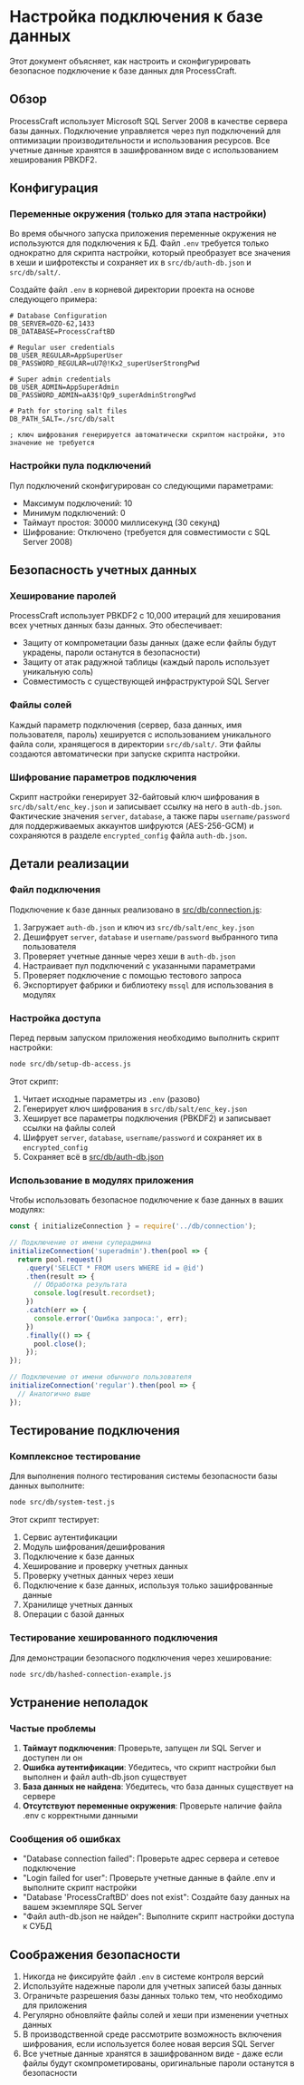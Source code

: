 # Настройка подключения к базе данных

Этот документ объясняет, как настроить и сконфигурировать безопасное подключение к базе данных для ProcessCraft.

## Обзор

ProcessCraft использует Microsoft SQL Server 2008 в качестве сервера базы данных. Подключение управляется через пул подключений для оптимизации производительности и использования ресурсов. Все учетные данные хранятся в зашифрованном виде с использованием хеширования PBKDF2.

## Конфигурация

### Переменные окружения (только для этапа настройки)

Во время обычного запуска приложения переменные окружения не используются для подключения к БД. Файл `.env` требуется только однократно для скрипта настройки, который преобразует все значения в хеши и шифротексты и сохраняет их в `src/db/auth-db.json` и `src/db/salt/`.

Создайте файл `.env` в корневой директории проекта на основе следующего примера:

```
# Database Configuration
DB_SERVER=OZO-62,1433
DB_DATABASE=ProcessCraftBD

# Regular user credentials
DB_USER_REGULAR=AppSuperUser
DB_PASSWORD_REGULAR=uU7@!Kx2_superUserStrongPwd

# Super admin credentials
DB_USER_ADMIN=AppSuperAdmin
DB_PASSWORD_ADMIN=aA3$!Qp9_superAdminStrongPwd

# Path for storing salt files
DB_PATH_SALT=./src/db/salt

; ключ шифрования генерируется автоматически скриптом настройки, это значение не требуется
```

### Настройки пула подключений

Пул подключений сконфигурирован со следующими параметрами:
- Максимум подключений: 10
- Минимум подключений: 0
- Таймаут простоя: 30000 миллисекунд (30 секунд)
- Шифрование: Отключено (требуется для совместимости с SQL Server 2008)

## Безопасность учетных данных

### Хеширование паролей

ProcessCraft использует PBKDF2 с 10,000 итераций для хеширования всех учетных данных базы данных. Это обеспечивает:
- Защиту от компрометации базы данных (даже если файлы будут украдены, пароли останутся в безопасности)
- Защиту от атак радужной таблицы (каждый пароль использует уникальную соль)
- Совместимость с существующей инфраструктурой SQL Server

### Файлы солей

Каждый параметр подключения (сервер, база данных, имя пользователя, пароль) хешируется с использованием уникального файла соли, хранящегося в директории `src/db/salt/`. Эти файлы создаются автоматически при запуске скрипта настройки.

### Шифрование параметров подключения

Скрипт настройки генерирует 32-байтовый ключ шифрования в `src/db/salt/enc_key.json` и записывает ссылку на него в `auth-db.json`. Фактические значения `server`, `database`, а также пары `username/password` для поддерживаемых аккаунтов шифруются (AES-256-GCM) и сохраняются в разделе `encrypted_config` файла `auth-db.json`.

## Детали реализации

### Файл подключения

Подключение к базе данных реализовано в [src/db/connection.js](file:///c%3A/Users/KodochigovV/Documents/Projects/ProcessCraft/src/db/connection.js):

1. Загружает `auth-db.json` и ключ из `src/db/salt/enc_key.json`
2. Дешифрует `server`, `database` и `username/password` выбранного типа пользователя
3. Проверяет учетные данные через хеши в `auth-db.json`
4. Настраивает пул подключений с указанными параметрами
5. Проверяет подключение с помощью тестового запроса
6. Экспортирует фабрики и библиотеку `mssql` для использования в модулях

### Настройка доступа

Перед первым запуском приложения необходимо выполнить скрипт настройки:

```bash
node src/db/setup-db-access.js
```

Этот скрипт:
1. Читает исходные параметры из `.env` (разово)
2. Генерирует ключ шифрования в `src/db/salt/enc_key.json`
3. Хеширует все параметры подключения (PBKDF2) и записывает ссылки на файлы солей
4. Шифрует `server`, `database`, `username/password` и сохраняет их в `encrypted_config`
5. Сохраняет всё в [src/db/auth-db.json](file:///c%3A/Users/KodochigovV/Documents/Projects/ProcessCraft/src/db/auth-db.json)

### Использование в модулях приложения

Чтобы использовать безопасное подключение к базе данных в ваших модулях:

```javascript
const { initializeConnection } = require('../db/connection');

// Подключение от имени суперадмина
initializeConnection('superadmin').then(pool => {
  return pool.request()
    .query('SELECT * FROM users WHERE id = @id')
    .then(result => {
      // Обработка результата
      console.log(result.recordset);
    })
    .catch(err => {
      console.error('Ошибка запроса:', err);
    })
    .finally(() => {
      pool.close();
    });
});

// Подключение от имени обычного пользователя
initializeConnection('regular').then(pool => {
  // Аналогично выше
});
```

## Тестирование подключения

### Комплексное тестирование

Для выполнения полного тестирования системы безопасности базы данных выполните:

```bash
node src/db/system-test.js
```

Этот скрипт тестирует:
1. Сервис аутентификации
2. Модуль шифрования/дешифрования
3. Подключение к базе данных
4. Хеширование и проверку учетных данных
5. Проверку учетных данных через хеши
6. Подключение к базе данных, используя только зашифрованные данные
7. Хранилище учетных данных
8. Операции с базой данных

### Тестирование хешированного подключения

Для демонстрации безопасного подключения через хеширование:

```bash
node src/db/hashed-connection-example.js
```

## Устранение неполадок

### Частые проблемы

1. **Таймаут подключения**: Проверьте, запущен ли SQL Server и доступен ли он
2. **Ошибка аутентификации**: Убедитесь, что скрипт настройки был выполнен и файл auth-db.json существует
3. **База данных не найдена**: Убедитесь, что база данных существует на сервере
4. **Отсутствуют переменные окружения**: Проверьте наличие файла .env с корректными данными

### Сообщения об ошибках

- "Database connection failed": Проверьте адрес сервера и сетевое подключение
- "Login failed for user": Проверьте учетные данные в файле .env и выполните скрипт настройки
- "Database 'ProcessCraftBD' does not exist": Создайте базу данных на вашем экземпляре SQL Server
- "Файл auth-db.json не найден": Выполните скрипт настройки доступа к СУБД

## Соображения безопасности

1. Никогда не фиксируйте файл `.env` в системе контроля версий
2. Используйте надежные пароли для учетных записей базы данных
3. Ограничьте разрешения базы данных только тем, что необходимо для приложения
4. Регулярно обновляйте файлы солей и хеши при изменении учетных данных
5. В производственной среде рассмотрите возможность включения шифрования, если используется более новая версия SQL Server
6. Все учетные данные хранятся в зашифрованном виде - даже если файлы будут скомпрометированы, оригинальные пароли останутся в безопасности